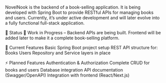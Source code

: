 NovelNook is the backend of a book-selling application. It is being developed with Spring Boot to provide RESTful APIs for managing books and users.
Currently, it’s under active development and will later evolve into a fully functional full-stack application.

🚧 Status
🔨 Work in Progress – Backend APIs are being built.
Frontend will be added later to make it a complete book-selling platform.


📂 Current Features
Basic Spring Boot project setup
REST API structure for:
Books
Users
Repository and Service layers in place

⚡ Planned Features
Authentication & Authorization
Complete CRUD for books and users
Database integration
API documentation (Swagger/OpenAPI)
Integration with frontend (React/Next.js)
